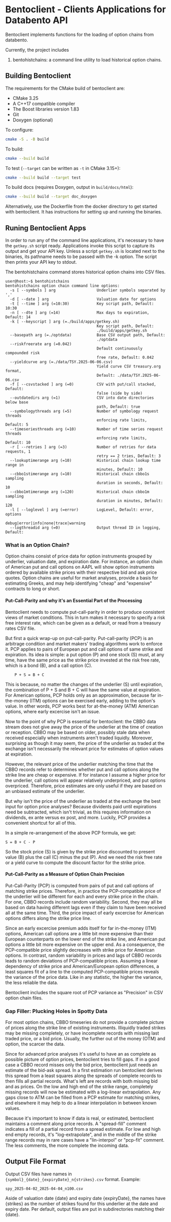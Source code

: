 #  Bentoclient - Clients Applications for Databento API

Bentoclient implements functions for the loading of option chains from databento.

Currently, the project includes

1. bentohistchains: a command line utility to load historical option chains.

## Building Bentoclient

The requirements for the CMake build of bentoclient are:

- CMake 3.25
- A C++17 compatible compiler
- The Boost libraries version 1.83
- Git
- Doxygen (optional)

To configure:

```bash
cmake -S . -B build
```

To build:

```bash
cmake --build build
```

To test (`--target` can be written as `-t` in CMake 3.15+):

```bash
cmake --build build --target test
```

To build docs (requires Doxygen, output in `build/docs/html`):

```bash
cmake --build build --target doc_doxygen
```

Alternatively, use the Dockerfile from the docker directory to get started with bentoclient. It has instructions for setting up and running the binaries.

## Runing Bentoclient Apps

In order to run any of the command line applications, it's necessary to have the `getkey.sh` script ready. Applications invoke this script to capture its output and get your API key. Unless a script `getkey.sh` is located next to the binaries, its pathname needs to be passed with the -k option. The script then prints your API key to stdout.

The bentohistchains command stores historical option chains into CSV files.

```
user@host:~$ bentohistchains 
bentohistchains option chain command line options:
  -s [ --symbols ] arg                  Underlier symbols separated by ','
  -d [ --date ] arg                     Valuation date for options
  -t [ --time ] arg (=10:30)            Key script path, Default: 10:30
  -n [ --dte ] arg (=14)                Max days to expiration, Default: 14
  -k [ --keyscript ] arg (=./build/apps/getkey.sh)
                                        Key script path, Default: 
                                        ./build/apps/getkey.sh
  --basepath arg (=./optdata)           Base CSV output path, Default: 
                                        ./optdata
  --riskfreerate arg (=0.042)
                                        Default continuously compounded risk 
                                        free rate, Default: 0.042
  --yieldcurve arg (=./data/TSY.2025-06-06.csv)
                                        Yield curve CSV treasury.org format, 
                                        Default: ./data/TSY.2025-06-06.csv
  -f [ --csvstacked ] arg (=0)          CSV with put/call stacked, Default: 
                                        false (side by side)
  --outdatedirs arg (=1)                CSV into date directories below base 
                                        path, Default: true
  --symbologythreads arg (=5)           Number of symbology request threads 
                                        enforcing rate limits, Default: 5
  --timeseriesthreads arg (=10)         Number of time series request threads 
                                        enforcing rate limits, Default: 10
  -r [ --retries ] arg (=3)             Number of retries for data requests, 1 
                                        retry == 2 tries, Default: 3
  --lookuptimerange arg (=10)           Historical chain lookup time range in 
                                        minutes, Default: 10
  --cbbo1stimerange arg (=10)           Historical chain cbbo1s sampling 
                                        duration in seconds, Default: 10
  --cbbo1mtimerange arg (=120)          Historical chain cbbo1m sampling 
                                        duration in minutes, Default: 120
  -l [ --loglevel ] arg (=error)        LogLevel, Default: error, options 
                                        debug|error|info|none|trace|warning
  --logthreadid arg (=0)                Output thread ID in logging, Default: 

```

### What is an Option Chain?

Option chains consist of price data for option instruments grouped by underlier, valuation date, and expiration date. For instance, an option chain of American put and call options on AAPL will show option instruments ordered by available strike prices with their respective bid and ask price quotes. Option chains are useful for market analyses, provide a basis for estimating Greeks, and may help identifying "cheap" and "expensive" contracts to long or short.

#### Put-Call-Parity and why it's an Essential Part of the Processing

Bentoclient needs to compute put-call-parity in order to produce consistent views of market conditions. This in turn makes it necessary to specify a risk free interest rate, which can be given as a default, or read from a treasury rates CSV file.

But first a quick wrap-up on put-call-parity. Put-call-parity (PCP) is an arbitrage  condition and market makers' trading algorithms work to enforce it. PCP applies to pairs of European put and call options of same strike and expiration. Its idea is simple: a put option (P) and one stock (S) must, at any time, have the same price as the strike price invested at the risk free rate, which is a bond (B), and a call option (C).
```
    P + S = B + C
```
This is because, no matter the changes of the underlier (S) until expiration, the combination of P + S and B + C will have the same value at expiration. For American options, PCP holds only as an approximation, because far in-the-money (ITM) options can be exercised early, adding to the option's value. In other words, PCP works best for at-the-money (ATM) American options, where early excercise isn't an issue.

Now to the point of why PCP is essential for bentoclient: the CBBO data stream does not give away the price of the underlier at the time of creation or reception. CBBO may be based on older, possibly stale data when received especially when instruments aren't traded liquidly. Moreover, surprising as though it may seem, the price of the underlier as traded at the exchange isn't necessarily the relevant price for estimates of option values at expiration.

However, the relevant price of the underlier matching the time that the CBBO records refer to determines whether put and call options along the strike line are cheap or expensive. If for instance I assume a higher price for the underlier, call options will appear relatively underpriced, and put options overpriced. Therefore, price estimates are only useful if they are based on an unbiased estimate of the underlier.

But why isn't the price of the underlier as traded at the exchange the best input for option price analyses? Because dividents paid until expirations need be subtracted, which isn't trivial, as this requires information on dividends, ex ante versus ex post, and more. Luckily, PCP provides a convenient shortcut for all of this.

In a simple re-arrangement of the above PCP formula, we get:
```
S = B + C - P
```
So the stock price (S) is given by the strike price discounted to present value (B) plus the call (C) minus the put (P). And we need the risk free rate or a yield curve to compute the discount factor for the strike price.

#### Put-Call-Parity as a Measure of Option Chain Precision

Put-Call-Parity (PCP) is computed from pairs of put and call options of matching strike prices. Therefore, in practice the PCP-compatible price of the underlier will be different for each and every strike price in the chain. For one, CBBO records include random variability. Second, they may all be based on data having different lags even if they claim to have been received all at the same time. Third, the price impact of early excercise for American options differs along the strike price line.

Since an early excercise premium adds itself for far in-the-money (ITM) options, American call options are a little bit more expensive than their European counterparts on the lower end of the strike line, and American put options a little bit more expensive on the upper end. As a consequence, the PCP-compatible price slightly decreases with strike price for American options. In contrast, random variability in prices and lags of CBBO records leads to random deviations of PCP-compatible prices. Assuming a linear dependency of strike price and American/European option differences, a least squares fit of a line to the computed PCP-compatible prices reveals the variance of the price data. Like in any statistic, the higher the variance, the less reliable the data.

Bentoclient includes the square root of PCP variance as "Precision" in CSV option chain files.

### Gap Filler: Plucking Holes in Spotty Data

For most option chains, CBBO timeseries do not provide a complete picture of prices along the strike line of existing instruments. Illiquidly traded strikes may be missing completely, or have incomplete records with missing last traded price, or a bid price. Usually, the further out of the money (OTM) and option, the scarcer the data.

Since for advanced price analyses it's useful to have an as complete as possible picture of option prices, bentoclient tries to fill gaps. If in a good case a CBBO record misses only the bid price, bentoclient just needs an estimate of the bid-ask spread. In a first estimation run bentoclient derives this spread from a least squares along the spreads of complete records to then fills all partial records. What's left are records with both missing bid and as prices. On the low and high end of the strike range, completely missing records will now be estimated with a log-linear extrapolation. Any gaps close to ATM can be filled from a PCP estimate for matching strikes, and elsewhere it may help to do a linear interpolation in between known values.

Because it's important to know if data is real, or estimated, bentoclient maintains a comment along price records. A "spread-fill" comment indicates a fill of a partial record from a spread estimate. For low and high end empty records, it's "log-extrapolate", and in the middle of the strike range records may in rare cases have a "lin-interpol" or "pcp-fit" comment. The less comments, the more complete the incoming data.

## Output File Format

Output CSV files have names in `{symbol}_{date}_{expiryDate}_n{strikes}.csv` format. Example:
```
spy_2025-04-02_2025-04-04_n100.csv
```
Aside of valuation date {date} and expiry date {expiryDate}, the names have {strikes} as the number of strikes found for this underlier at the date and expiry date. Per default, output files are put in
subdirectories matching their {date}.
